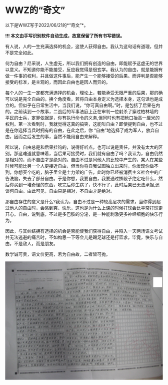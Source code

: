# WWZ的“奇文”

以下是WWZ写于2022/06/21的*“奇文”*。

**!!! 本文由手写识别软件自动生成，故意保留了所有书写错误。**



有人说，人的一生充满选择的机会，这使人获得自由。我认为这句话有道理，但并不是完全如此。

何为自由？尼采说，人生虚无，所以我们拥有创造的自由，即能赋予这虚无的世界以意义。不知道你能不能接受，反应我觉得是很玄学。我认为的自由，就是能拥有做一件事的权利，并且做这件事后，能产生一个能够接受的后果。而评判是否能够接受的标准，是主观的，而因此自由也是因人而异的。

每个人的一生一定都充满选择的机会，理论上，若能承受无限严重的后果，那的确可以说是完全自由的。换个角度看，若将自由本身定义为选择本身，这句话也是成立的。但似乎在日常生活中，当我们说，“你可真自由啊。”时，是包括了后果在内的。之前读到一个故事，二战后的军事法庭上正在审判一位射杀了穿过柏林墙的 平民的士兵，定罪依据是，你有执行命令的义务,但同时也有把枪口抬高一厘米的权利。第一次看到时，我就觉得这真的搞笑，这能叫自由？即使提到自由，也不过是在你选择当兵时拥有的自由，在此之后，你 “自由”地选择了成为军人，放弃自由，因而之后发生的事，当然不能用自由来解释。

所以说，自由总是和后果挂钩的，说得好听点，也可以说是责任，并没有太大的区别。那这难道就意味着，当后果可接受时，我们就有自由了吗？我认为，自由仍然是相对的，而不自由才是绝对的。自由不过是同他人的比较中产生的，某人在某些时候可能比另一个人更接近自由，但当你将自我试图独立出来时，你发现你做不到，你想买个吃的，脑子里全是士力架的广告，此时你已经被消费主义社会中的广告洗脑，失去了部分自由。于是你想，我要自由，我要通过掷骰子绝定吃什么，然后你买到一堆奇怪的东西，吃完后你生病了，快不行了，此时后果已无法承担,还谈何自由。由此可见，自由只是相对，不自由才是绝对。

那自由存住的意义是什么?我认为，自由不过是一种较高层次的需求，当你得到超过他人的自由时，会感到爽、快乐，这也是为什么上课的时候打球会比平常打球更开心。自由，说到底，不过是多巴胺的分泌，是一种能刺激更多神经细胞的快乐行为。

因此，与其纠结拥有选择的机会是否能使我们获得自由，并陷入一天两场语文考试并无法逃避的痛苦时，不如构思一下等会儿是踢足球还是打篮求，毕竟，快乐与自由，不是敌人，而是朋友。

数学诚可贵，语文价更高，若为自由故，二者皆可抛。



![WWZwriting](.\Image\WWZwriting.JPG)